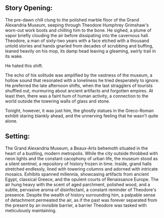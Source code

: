 ## Story Opening:

The pre-dawn chill clung to the polished marble floor of the Grand Alexandria Museum, seeping through Theodore Humphrey Grimshaw's worn-out work boots and chilling him to the bone. He sighed, a plume of vapor briefly clouding the air before dissipating into the cavernous hall. Theodore, a man of sixty-two years with a face etched with a thousand untold stories and hands gnarled from decades of scrubbing and buffing, leaned heavily on his mop, its damp head leaving a gleaming, swirly trail in its wake.

He hated this shift.

The echo of his solitude was amplified by the vastness of the museum, a hollow sound that resonated with a loneliness he tried desperately to ignore. He preferred the late afternoon shifts, when the last stragglers of tourists shuffled out, murmuring about ancient artifacts and forgotten empires. At least then, there was a faint hum of human activity, a connection to the world outside the towering walls of glass and stone.

Tonight, however, it was just him, the ghostly statues in the Greco-Roman exhibit staring blankly ahead, and the unnerving feeling that he wasn't quite alone.

## Setting:

The Grand Alexandria Museum, a Beaux-Arts behemoth situated in the heart of a bustling, modern metropolis. While the city outside throbbed with neon lights and the constant cacophony of urban life, the museum stood as a silent sentinel, a repository of history frozen in time. Inside, grand halls stretched endlessly, lined with towering columns and adorned with intricate mosaics. Exhibits spanned millennia, showcasing artifacts from ancient Egypt, classical Greece, and the opulent courts of Renaissance Europe. The air hung heavy with the scent of aged parchment, polished wood, and a subtle, pervasive aroma of disinfectant, a constant reminder of Theodore's presence. Despite the wealth of history surrounding him, a palpable sense of detachment permeated the air, as if the past was forever separated from the present by an invisible barrier, a barrier Theodore was tasked with meticulously maintaining.
